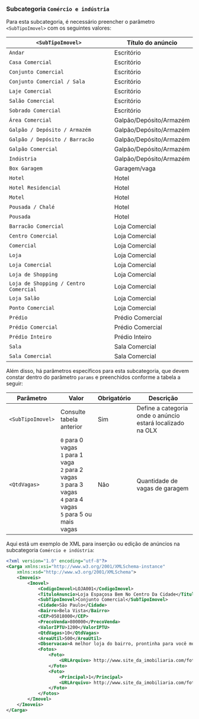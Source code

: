 ### Subcategoria `Comércio e indústria`

Para esta subcategoria, é necessário preencher o parâmetro `<SubTipoImovel>` com os seguintes valores:

| `<SubTipoImovel>` | Título do anúncio |
|---------------------------------------|-------------------------|
| `Andar` | Escritório |
| `Casa Comercial` | Escritório |
| `Conjunto Comercial` | Escritório |
| `Conjunto Comercial / Sala` | Escritório |
| `Laje Comercial` | Escritório |
| `Salão Comercial` | Escritório |
| `Sobrado Comercial` | Escritório |
| `Área Comercial` | Galpão/Depósito/Armazém |
| `Galpão / Depósito / Armazém`   | Galpão/Depósito/Armazém |
| `Galpão / Depósito / Barracão`  | Galpão/Depósito/Armazém |
| `Galpão Comercial` | Galpão/Depósito/Armazém |
| `Indústria` | Galpão/Depósito/Armazém |
| `Box Garagem` | Garagem/vaga |
| `Hotel` | Hotel |
| `Hotel Residencial` | Hotel |
| `Motel` | Hotel |
| `Pousada / Chalé` | Hotel |
| `Pousada` | Hotel |
| `Barracão Comercial` | Loja Comercial |
| `Centro Comercial` | Loja Comercial |
| `Comercial` | Loja Comercial |
| `Loja` | Loja Comercial |
| `Loja Comercial` | Loja Comercial |
| `Loja de Shopping` | Loja Comercial |
| `Loja de Shopping / Centro Comercial` | Loja Comercial |
| `Loja Salão` | Loja Comercial |
| `Ponto Comercial` | Loja Comercial |
| `Prédio` | Prédio Comercial |
| `Prédio Comercial` | Prédio Comercial |
| `Prédio Inteiro` | Prédio Inteiro |
| `Sala` | Sala Comercial |
| `Sala Comercial` | Sala Comercial |


Além disso, há parâmetros específicos para esta subcategoria, que devem constar dentro do parâmetro `params` e preenchidos conforme a tabela a seguir:

| Parâmetro | Valor | Obrigatório | Descrição |
|------------------|---------|------------------|-------------|
| `<SubTipoImovel>` | Consulte tabela anterior | Sim | Define a categoria onde o anúncio estará localizado na OLX |
| `<QtdVagas>` | `0` para 0 vagas<br> `1` para 1 vaga<br> `2` para 2 vagas<br> `3` para 3 vagas<br> `4` para 4 vagas<br> `5` para 5 ou mais vagas<br> | Não | Quantidade de vagas de garagem |



Aqui está um exemplo de XML para inserção ou edição de anúncios na subcategoria `Comércio e indústria`:

```xml
<?xml version="1.0" encoding="utf-8"?>
<Carga xmlns:xsi="http://www.w3.org/2001/XMLSchema-instance" 
    xmlns:xsd="http://www.w3.org/2001/XMLSchema">
    <Imoveis>
        <Imovel>
            <CodigoImovel>LOJA001</CodigoImovel>
            <TituloAnuncio>Loja Espaçosa Bem No Centro Da Cidade</TituloAnuncio>
            <SubTipoImovel>Conjunto Comercial</SubTipoImovel>
            <Cidade>São Paulo</Cidade>
            <Bairro>Bela Vista</Bairro>
            <CEP>05018000</CEP>
            <PrecoVenda>800000</PrecoVenda>
            <ValorIPTU>1200</ValorIPTU>
            <QtdVagas>10</QtdVagas>
            <AreaUtil>500</AreaUtil>
            <Observacao>A melhor loja do bairro, prontinha para você montar seu negócio!\nFica perto do metrô e está cheio de vagas no estacionamento!\nMuito legal, você deveria visitar!</Observacao>
            <Fotos>
                <Foto>
                    <URLArquivo> http://www.site_da_imobiliaria.com/foto_legal.jpg</URLArquivo>
                </Foto>
                <Foto>
                    <Principal>1</Principal>
                    <URLArquivo> http://www.site_da_imobiliaria.com/foto_legal2.jpg</URLArquivo>
                </Foto>
            </Fotos>
        </Imovel>
    </Imoveis>
</Carga>
```
